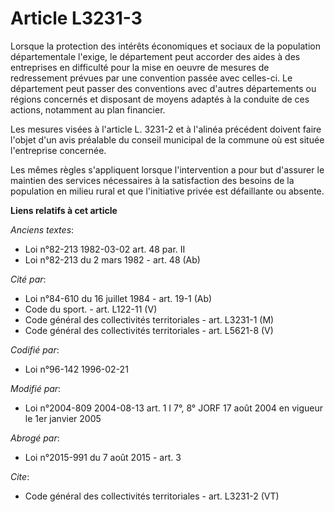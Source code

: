 # Article L3231-3

Lorsque la protection des intérêts économiques et sociaux de la population départementale l'exige, le département peut
accorder des aides à des entreprises en difficulté pour la mise en oeuvre de mesures de redressement prévues par une
convention passée avec celles-ci. Le département peut passer des conventions avec d'autres départements ou régions concernés
et disposant de moyens adaptés à la conduite de ces actions, notamment au plan financier. 

Les mesures visées à l'article L. 3231-2 et à l'alinéa précédent doivent faire l'objet d'un avis préalable du conseil
municipal de la commune où est située l'entreprise concernée. 

Les mêmes règles s'appliquent lorsque l'intervention a pour but d'assurer le maintien des services nécessaires à la
satisfaction des besoins de la population en milieu rural et que l'initiative privée est défaillante ou absente.

**Liens relatifs à cet article**

_Anciens textes_:

  - Loi n°82-213 1982-03-02 art. 48 par. II
  - Loi n°82-213 du 2 mars 1982 - art. 48 (Ab)

_Cité par_:

  - Loi n°84-610 du 16 juillet 1984 - art. 19-1 (Ab)
  - Code du sport. - art. L122-11 (V)
  - Code général des collectivités territoriales - art. L3231-1 (M)
  - Code général des collectivités territoriales - art. L5621-8 (V)

_Codifié par_:

  - Loi n°96-142 1996-02-21

_Modifié par_:

  - Loi n°2004-809 2004-08-13 art. 1 I 7°, 8° JORF 17 août 2004 en vigueur le 1er janvier 2005

_Abrogé par_:

  - Loi n°2015-991 du 7 août 2015 - art. 3

_Cite_:

  - Code général des collectivités territoriales - art. L3231-2 (VT)
